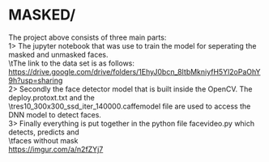 # MASKED/
The project above consists of three main parts:\
1> The jupyter notebook that was use to train the model for seperating the masked and unmasked faces.\
   \tThe link to the data set is as follows:\
   https://drive.google.com/drive/folders/1EhyJ0bcn_8ItbMkniyfH5Yl2oPaOhY9h?usp=sharing \
2> Secondly the face detector model that is built inside the OpenCV. The deploy.protoxt.txt and the \
   \tres10_300x300_ssd_iter_140000.caffemodel file are used to access the DNN model to detect faces.\
3> Finally everything is put together in the python file facevideo.py which detects, predicts and\
   \tfaces without mask\
   https://imgur.com/a/n2fZYj7
      
